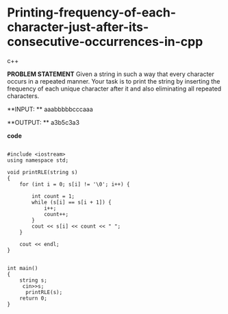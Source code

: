 # Printing-frequency-of-each-character-just-after-its-consecutive-occurrences-in-cpp
c++

**PROBLEM STATEMENT**
Given a string in such a way that every character occurs in a repeated manner. Your task is to print the string by inserting the frequency of each unique character after it and also eliminating all repeated characters.

**INPUT: **
aaabbbbbcccaaa

**OUTPUT: **
a3b5c3a3

**code**

```

#include <iostream>
using namespace std;

void printRLE(string s)
{
	for (int i = 0; s[i] != '\0'; i++) {

		int count = 1;
		while (s[i] == s[i + 1]) {
			i++;
			count++;
		}
		cout << s[i] << count << " ";
	}

	cout << endl;
}


int main()
{
	string s;
	 cin>>s;
	  printRLE(s);
	return 0;
}

